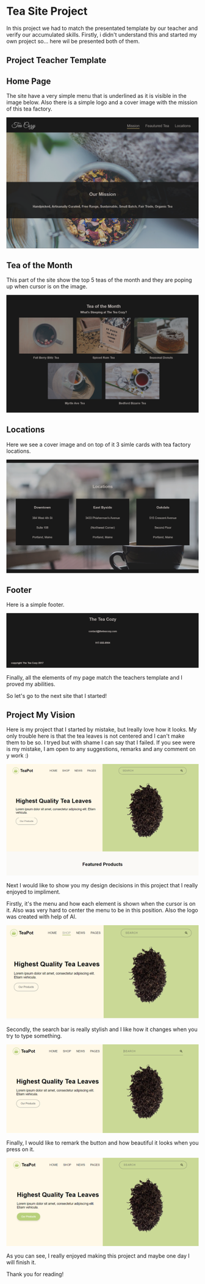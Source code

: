 # Tea Site Project

In this project we had to match the presentated template by our teacher and verify our accumulated skills. Firstly, i didn't understand this and started my own project so... here wil be presented both of them.

## Project Teacher Template

## Home Page

The site have a very simple menu that is underlined as it is visible in the image below. Also there is a simple logo and a cover image with the mission of this tea factory.

![Homepage Preview](./img/home.png)

## Tea of the Month

This part of the site show the top 5 teas of the month and they are poping up when cursor is on the image.

![Tea Page](./img/teaofmonth.png)

## Locations

Here we see a cover image and on top of it 3 simle cards with tea factory locations.

![Location Page](./img/places.png)

## Footer

Here is a simple footer.

![Footer Page](./img/footer.png)

Finally, all the elements of my page match the teachers template and I proved my abilities.

So let's go to the next site that I started!

## Project My Vision

Here is my project that I started by mistake, but Ireally love how it looks. My only trouble here is that the tea leaves is not centered and I can't make them to be so. I tryed but with shame I can say that I failed. If you see were is my mistake, I am open to any suggestions, remarks and any comment on y work :)

![Home Page](./img/home1.png)

Next I would like to show you my design decisions in this project that I really enjoyed to impliment.

Firstly, it's the menu and how each element is shown when the cursor is on it. Also was very hard to center the menu to be in this position. Also the logo was created with help of AI.

![Menu](./img/menu.png)

Secondly, the search bar is really stylish and I like how it changes when you try to type something.

![Search](./img/search.png)

Finally, I would like to remark the button and how beautiful it looks when you press on it.

![Button](./img/button.png)

As you can see, I really enjoyed making this project and maybe one day I will finish it.

Thank you for reading!
